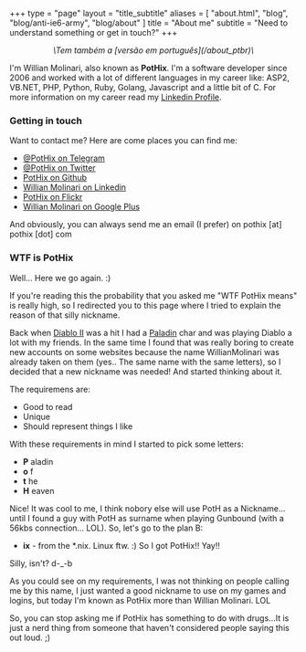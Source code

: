 +++
type = "page"
layout = "title_subtitle"
aliases = [
  "about.html",
  "blog",
  "blog/anti-ie6-army",
  "blog/about"
]
title = "About me"
subtitle = "Need to understand something or get in touch?"
+++

<center><i>\<pt-BR\>Tem também a [versão em português](/about_ptbr)\</pt-BR\></i></center>

I'm Willian Molinari, also known as **PotHix**. I'm a software developer since 2006 and worked with a lot of different languages in my career like: ASP2, VB.NET, PHP, Python, Ruby, Golang, Javascript and a little bit of C. For more information on my career read my [Linkedin Profile](https://www.linkedin.com/in/willianmolinari).

### Getting in touch

Want to contact me? Here are come places you can find me:

+ [@PotHix on Telegram](https://t.me/PotHix)
+ [@PotHix on Twitter](https://twitter.com/PotHix)
+ [PotHix on Github](https://github.com/PotHix)
+ [Willian Molinari on Linkedin](https://www.linkedin.com/in/willianmolinari)
+ [PotHix on Flickr](https://flickr.com/photos/PotHix)
+ [Willian Molinari on Google Plus](https://plus.google.com/+WillianMolinari)

And obviously, you can always send me an email (I prefer) on pothix [at] pothix [dot] com

### WTF is PotHix

Well... Here we go again. :)

If you're reading this the probability that you asked me "WTF PotHix means" is really high, so I redirected you to this page where I tried to explain the reason of that silly nickname.

Back when [Diablo II](http://us.blizzard.com/en-us/games/d2/) was a hit I had a [Paladin](http://diablo.gamepedia.com/Paladin_(Diablo_II)) char and was playing Diablo a lot with my friends. In the same time I found that was really boring to create new accounts on some websites because the name WillianMolinari was already taken on them (yes.. The same name with the same letters), so I decided that a new nickname was needed! And started thinking about it.

The requiremens are:

+ Good to read
+ Unique
+ Should represent things I like

With these requirements in mind I started to pick some letters:

+ **P** aladin
+ **o** f
+ **t** he
+ **H** eaven

Nice! It was cool to me, I think nobory else will use PotH as a Nickname... until I found a guy with PotH as surname when playing Gunbound (with a 56kbs connection... LOL). So, let's go to the plan B:

+ **ix** - from the *.nix. Linux ftw. :)
So I got PotHix!! Yay!!

Silly, isn't? d-_-b

As you could see on my requirements, I was not thinking on people calling me by this name, I just wanted a good nickname to use on my games and logins, but today I'm known as PotHix more than Willian Molinari. LOL

So, you can stop asking me if PotHix has something to do with drugs...It is just a nerd thing from someone that haven't considered people saying this out loud. ;)
